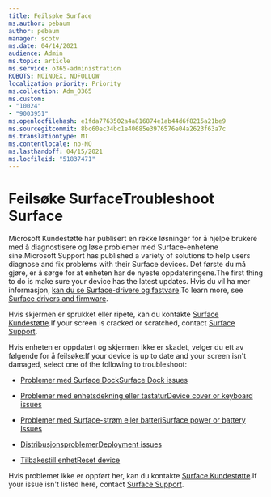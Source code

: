 ```yaml
---
title: Feilsøke Surface
ms.author: pebaum
author: pebaum
manager: scotv
ms.date: 04/14/2021
audience: Admin
ms.topic: article
ms.service: o365-administration
ROBOTS: NOINDEX, NOFOLLOW
localization_priority: Priority
ms.collection: Adm_O365
ms.custom:
- "10024"
- "9003951"
ms.openlocfilehash: e1fda7763502a4a816874e1ab44d6f8215a21be9
ms.sourcegitcommit: 8bc60ec34bc1e40685e3976576e04a2623f63a7c
ms.translationtype: MT
ms.contentlocale: nb-NO
ms.lasthandoff: 04/15/2021
ms.locfileid: "51837471"
---
```

# <a name="troubleshoot-surface"></a><span data-ttu-id="3a00b-102">Feilsøke Surface</span><span class="sxs-lookup"><span data-stu-id="3a00b-102">Troubleshoot Surface</span></span>

<span data-ttu-id="3a00b-103">Microsoft Kundestøtte har publisert en rekke løsninger for å hjelpe brukere med å diagnostisere og løse problemer med Surface-enhetene sine.</span><span class="sxs-lookup"><span data-stu-id="3a00b-103">Microsoft Support has published a variety of solutions to help users diagnose and fix problems with their Surface devices.</span></span> <span data-ttu-id="3a00b-104">Det første du må gjøre, er å sørge for at enheten har de nyeste oppdateringene.</span><span class="sxs-lookup"><span data-stu-id="3a00b-104">The first thing to do is make sure your device has the latest updates.</span></span> <span data-ttu-id="3a00b-105">Hvis du vil ha mer informasjon, [kan du se Surface-drivere og fastvare](https://docs.microsoft.com/surface/support-solutions-surface#surface-drivers-and-firmware).</span><span class="sxs-lookup"><span data-stu-id="3a00b-105">To learn more, see [Surface drivers and firmware](https://docs.microsoft.com/surface/support-solutions-surface#surface-drivers-and-firmware).</span></span>

<span data-ttu-id="3a00b-106">Hvis skjermen er sprukket eller ripete, kan du kontakte [Surface Kundestøtte](https://docs.microsoft.com/surface/contact-surface-support?tabs=online).</span><span class="sxs-lookup"><span data-stu-id="3a00b-106">If your screen is cracked or scratched, contact [Surface Support](https://docs.microsoft.com/surface/contact-surface-support?tabs=online).</span></span>

<span data-ttu-id="3a00b-107">Hvis enheten er oppdatert og skjermen ikke er skadet, velger du ett av følgende for å feilsøke:</span><span class="sxs-lookup"><span data-stu-id="3a00b-107">If your device is up to date and your screen isn't damaged, select one of the following to troubleshoot:</span></span>
 
- [<span data-ttu-id="3a00b-108">Problemer med Surface Dock</span><span class="sxs-lookup"><span data-stu-id="3a00b-108">Surface Dock issues</span></span>](https://docs.microsoft.com/surface/support-solutions-surface#surface-dock-issues)
 
- [<span data-ttu-id="3a00b-109">Problemer med enhetsdekning eller tastatur</span><span class="sxs-lookup"><span data-stu-id="3a00b-109">Device cover or keyboard issues</span></span>](https://support.microsoft.com/sbs/surface/troubleshoot-your-surface-type-cover-or-keyboard-5b7ed1a7-bedd-5164-94a7-87f8e95df3fe?)
 
- [<span data-ttu-id="3a00b-110">Problemer med Surface-strøm eller batteri</span><span class="sxs-lookup"><span data-stu-id="3a00b-110">Surface power or battery Issues</span></span>](https://docs.microsoft.com/surface/support-solutions-surface#surface-power-or-battery-issues)
 
- [<span data-ttu-id="3a00b-111">Distribusjonsproblemer</span><span class="sxs-lookup"><span data-stu-id="3a00b-111">Deployment issues</span></span>](https://docs.microsoft.com/surface/support-solutions-surface#deployment-issues)
 
- [<span data-ttu-id="3a00b-112">Tilbakestill enhet</span><span class="sxs-lookup"><span data-stu-id="3a00b-112">Reset device</span></span>](https://docs.microsoft.com/surface/support-solutions-surface#reset-device)

<span data-ttu-id="3a00b-113">Hvis problemet ikke er oppført her, kan du kontakte [Surface Kundestøtte](https://docs.microsoft.com/surface/contact-surface-support?tabs=online).</span><span class="sxs-lookup"><span data-stu-id="3a00b-113">If your issue isn't listed here, contact [Surface Support](https://docs.microsoft.com/surface/contact-surface-support?tabs=online).</span></span>


